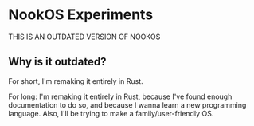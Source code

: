 # NookOS Experiments
 THIS IS AN OUTDATED VERSION OF NOOKOS
 
## Why is it outdated?
For short, I'm remaking it entirely in Rust.

For long: I'm remaking it entirely in Rust, because I've found enough documentation to do so, and because I wanna learn a new programming language. Also, I'll be trying to make a family/user-friendly OS.
